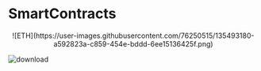 # SmartContracts

<p align="center">
![ETH](https://user-images.githubusercontent.com/76250515/135493180-a592823a-c859-454e-bddd-6ee15136425f.png)

<p/>

![download](https://user-images.githubusercontent.com/76250515/135490126-99c201c8-c565-4a14-b1c9-636bde637e43.png)
